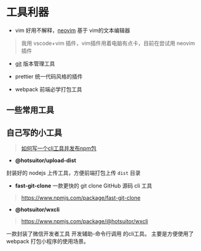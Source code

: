 # 工具利器

* vim 好用不解释，[neovim](https://neovim.io) 基于 vim的文本编辑器
> 我用 vscode+vim 插件，vim插件用着电脑有点卡，目前在尝试用 neovim 插件

* [git](/zh/git/) 版本管理工具

* prettier 统一代码风格的插件

* webpack 前端必学打包工具

## 一些常用工具


自己写的小工具
---

> [如何写一个cli工具并发布npm包](/zh/javascript/nodejs/npm/#如何写一个cli工具并发布npm包)

- **@hotsuitor/upload-dist**

封装好的 nodejs 上传工具，方便前端打包上传 `dist` 目录

- **fast-git-clone**
一款更快的 git clone GitHub 源码 cli 工具
> https://www.npmjs.com/package/fast-git-clone

- **@hotsuitor/wxcli**

> https://www.npmjs.com/package/@hotsuitor/wxcli

一款封装了微信开发者工具 开发辅助-命令行调用 的cli工具。 主要是方便使用了 webpack 打包小程序的使用场景。
